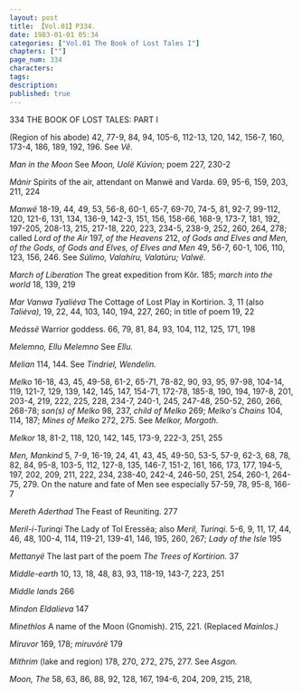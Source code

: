 ```yaml
---
layout: post
title: 【Vol.01】P334.
date: 1983-01-01 05:34
categories: ["Vol.01 The Book of Lost Tales I"]
chapters: [""]
page_num: 334
characters: 
tags: 
description: 
published: true
---
```


<p style="text-indent: 0;">
334      THE BOOK OF LOST TALES: PART I
</p>

(Region of his abode) 42, 77-9, 84, 94, 105-6, 112-13, 120, 142, 156-7, 160, 173-4, 186, 189, 192, 196. See <I>Vê.</I>

<I>Man in the Moon   </I> See <I>Moon, Uolë Kúvion;</I> poem 227, 230-2

<I>Mánir  </I> Spirits of the air, attendant on Manwë and Varda. 69, 95-6, 159, 203, 211, 224

<I>Manwë</I> 18-19, 44, 49, 53, 56-8, 60-1, 65-7, 69-70, 74-5, 81, 92-7, 99-112, 120, 121-6, 131, 134, 136-9, 142-3, 151, 156, 158-66, 168-9, 173-7, 181, 192, 197-205, 208-13, 215, 217-18, 220, 223, 234-5, 238-9, 252, 260, 264, 278; called <I>Lord of the Air</I> 197, <I>of the Heavens</I> 212, <I>of Gods and Elves and Men, of the Gods, of Gods and Elves, of Elves and Men</I> 49, 56-7, 60-1, 106, 110, 123, 156, 246. See <I>Súlimo, Valahíru, Valatúru; Valwë.</I>

<I>March of Liberation</I> The great expedition from Kôr. 185; <I>march into the world</I> 18, 139, 219

<I>Mar Vanwa Tyaliéva</I> The Cottage of Lost Play in Kortirion. 3, 11 (also <I>Taliéva),</I> 19, 22, 44, 103, 140, 194, 227, 260; in title of poem 19, 22

<I>Meássë</I> Warrior goddess. 66, 79, 81, 84, 93, 104, 112, 125, 171, 198

<I>Melemno, Ellu Melemno   </I> See <I>Ellu.</I>

<I>Melian  </I> 114, 144. See <I>Tindriel, Wendelin.</I>

<I>Melko   </I> 16-18, 43, 45, 49-58, 61-2, 65-71, 78-82, 90, 93, 95, 97-98, 104-14, 119, 121-7, 129, 139, 142, 145, 147, 154-71, 172-78, 185-8, 190, 194, 197-8, 201, 203-4, 219, 222, 225, 228, 234-7, 240-1, 245, 247-48, 250-52, 260, 266, 268-78; <I>son(s) of Melko</I> 98, 237, <I>child of Melko</I> 269; <I>Melko's Chains</I> 104, 114, 187; <I>Mines of Melko</I> 272, 275. See <I>Melkor, Morgoth.</I>

<I>Melkor </I> 18, 81-2, 118, 120, 142, 145, 173-9, 222-3, 251, 255

<I>Men, Mankind</I> 5, 7-9, 16-19, 24, 41, 43, 45, 49-50, 53-5, 57-9, 62-3, 68, 78, 82, 84, 95-8, 103-5, 112, 127-8, 135, 146-7, 151-2, 161, 166, 173, 177, 194-5, 197, 202, 209, 211, 222, 234, 238-40, 242-4, 246-50, 251, 254, 260-1, 264-75, 279. On the nature and fate of Men see especially 57-59, 78, 95-8, 166-7

<I>Mereth Aderthad  </I> The Feast of Reuniting. 277

<I>Meril-i-Turinqi   </I> The Lady of Tol Eressëa; also <I>Meril, Turinqi.</I> 5-6, 9, 11, 17, 44, 46, 48, 100-4, 114, 119-21, 139-41, 146, 195, 260, 267; <I>Lady of the Isle</I> 195

<I>Mettanyë</I> The last part of the poem <I>The Trees of Kortirion.</I> 37

<I>Middle-earth   </I> 10, 13, 18, 48, 83, 93, 118-19, 143-7, 223, 251

<I>Middle lands  </I> 266

<I>Mindon Eldalieva   </I> 147

<I>Minethlos  </I> A name of the Moon (Gnomish). 215, 221. (Replaced <I>Mainlos.)</I>

<I>Miruvor  </I> 169, 178; <I>miruvórë</I> 179

<I>Mithrim  </I> (lake and region) 178, 270, 272, 275, 277. See <I>Asgon.</I>

<I>Moon, The  </I> 58, 63, 86, 88, 92, 128, 167, 194-6, 204, 209, 215, 218,

